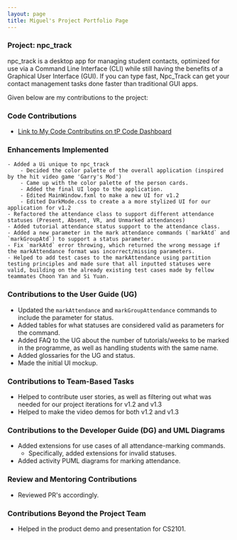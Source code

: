 ```yaml
---
layout: page
title: Miguel's Project Portfolio Page
---
```


### Project: npc_track

npc_track is a desktop app for managing student contacts, optimized for use via a Command Line Interface (CLI) while still
having the benefits of a Graphical User Interface (GUI). If you can type fast, Npc_Track can get your contact
management tasks done faster than traditional GUI apps.


Given below are my contributions to the project:

### Code Contributions
- [Link to My Code Contributins on tP Code Dashboard](https://nus-cs2103-ay2324s1.github.io/tp-dashboard/?search=jose%20miguel&sort=groupTitle&sortWithin=title&timeframe=commit&mergegroup=&groupSelect=groupByRepos&breakdown=true&checkedFileTypes=docs~functional-code~test-code&since=2023-09-22)

### Enhancements Implemented

	- Added a Ui unique to npc_track
		- Decided the color palette of the overall application (inspired by the hit video game 'Garry's Mod')
		- Came up with the color palette of the person cards.
		- Added the final UI logo to the application.
		- Edited MainWindow.fxml to make a new UI for v1.2
		- Edited DarkMode.css to create a a more stylized UI for our application for v1.2
	- Refactored the attendance class to support different attendance statuses (Present, Absent, VR, and Unmarked attendances)
	- Added tutorial attendance status support to the attendance class.
	- Added a new parameter in the mark attendance commands (`markAtd` and `markGroupAtd`) to support a status parameter.
	- Fix `markAtd` error throwing, which returned the wrong message if the markAttendance format was incorrect/missing parameters.
	- Helped to add test cases to the markAttendance using partition testing principles and made sure that all inputted statuses were valid, building on the already existing test cases made by fellow teammates Choon Yan and Si Yuan.

### Contributions to the User Guide (UG)

- Updated the `markAttendance` and `markGroupAttendance` commands to include the parameter for status.
- Added tables for what statuses are considered valid as parameters for the command.
- Added FAQ to the UG about the number of tutorials/weeks to be marked in the programme, as well as handling students with the same name.
- Added glossaries for the UG and status.
- Made the initial UI mockup.

### Contributions to Team-Based Tasks

- Helped to contribute user stories, as well as filtering out what was needed for our project iterations for v1.2 and v1.3
- Helped to make the video demos for both v1.2 and v1.3

### Contributions to the Developer Guide (DG) and UML Diagrams
- Added extensions for use cases of all attendance-marking commands.
	- Specifically, added extensions for invalid statuses.
- Added activity PUML diagrams for marking attendance.

### Review and Mentoring Contributions

- Reviewed PR's accordingly.

### Contributions Beyond the Project Team

- Helped in the product demo and presentation for CS2101.


